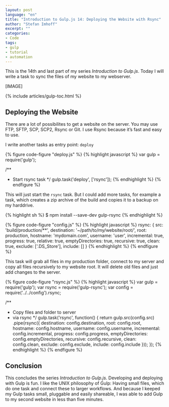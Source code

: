 ```yaml
---
layout: post
language: "en"
title: "Introduction to Gulp.js 14: Deploying the Website with Rsync"
author: "Stefan Imhoff"
excerpt: ""
categories:
- Code
tags:
- gulp
- tutorial
- automation
---
```


This is the 14th and last part of my series *Introduction to Gulp.js*. Today I will write a task to sync the files of my website to my webserver.

[IMAGE]

{% include articles/gulp-toc.html %}

## Deploying the Website
There are a lot of possibilites to get a website on the server. You may use FTP, SFTP, SCP, SCP2, Rsync or Git. I use Rsync because it’s fast and easy to use.

I write another tasks as entry point: `deploy`

{% figure code-figure "deploy.js" %}
{% highlight javascript %}
var gulp = require('gulp');

/**
 * Start rsync task
 */
gulp.task('deploy', ['rsync']);
{% endhighlight %}
{% endfigure %}

This will just start the `rsync` task. But I could add more tasks, for example a task, which creates a zip archive of the build and copies it to a backup on my harddrive.

{% highlight sh %}
$ npm install --save-dev gulp-rsync
{% endhighlight %}

{% figure code-figure "config.js" %}
{% highlight javascript %}
rsync: {
  src: 'build/production/**',
  destination: '~/path/to/my/website/root/',
  root: production,
  hostname: 'mydomain.com',
  username: 'user',
  incremental: true,
  progress: true,
  relative: true,
  emptyDirectories: true,
  recursive: true,
  clean: true,
  exclude: ['.DS_Store'],
  include: []
}
{% endhighlight %}
{% endfigure %}

This task will grab all files in my production folder, connect to my server and copy all files recursively to my website root. It will delete old files and just add changes to the server.

{% figure code-figure "rsync.js" %}
{% highlight javascript %}
var gulp = require('gulp');
var rsync = require('gulp-rsync');
var config = require('../../config').rsync;

/**
 * Copy files and folder to server
 * via rsync
 */
gulp.task('rsync', function() {
  return gulp.src(config.src)
    .pipe(rsync({
      destination: config.destination,
      root: config.root,
      hostname: config.hostname,
      username: config.username,
      incremental: config.incremental,
      progress: config.progress,
      emptyDirectories: config.emptyDirectories,
      recursive: config.recursive,
      clean: config.clean,
      exclude: config.exclude,
      include: config.include
    }));
});
{% endhighlight %}
{% endfigure %}

## Conclusion
This concludes the series *Introduction to Gulp.js*. Developing and deploying with Gulp is fun. I like the UNIX philosophy of Gulp: Having small files, which do one task and connect these to larger workflows. And because I keeped my Gulp tasks small, pluggable and easily shareable, I was able to add Gulp to my second website in less than five minutes.
